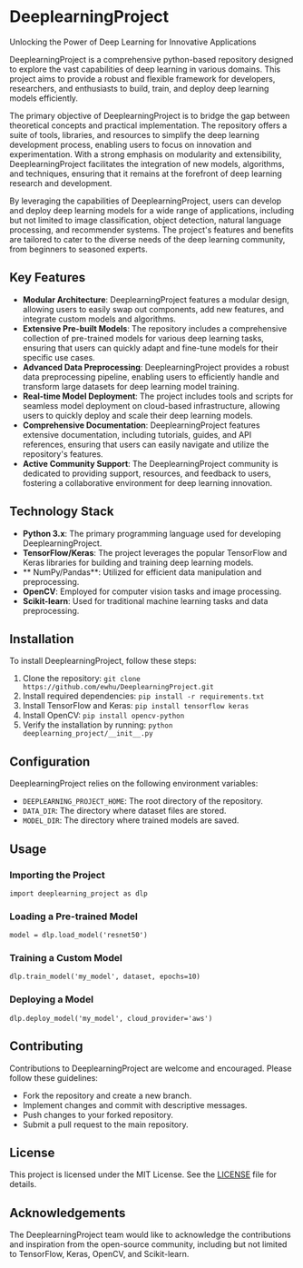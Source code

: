 DeeplearningProject
================

Unlocking the Power of Deep Learning for Innovative Applications

DeeplearningProject is a comprehensive python-based repository designed to explore the vast capabilities of deep learning in various domains. This project aims to provide a robust and flexible framework for developers, researchers, and enthusiasts to build, train, and deploy deep learning models efficiently.

The primary objective of DeeplearningProject is to bridge the gap between theoretical concepts and practical implementation. The repository offers a suite of tools, libraries, and resources to simplify the deep learning development process, enabling users to focus on innovation and experimentation. With a strong emphasis on modularity and extensibility, DeeplearningProject facilitates the integration of new models, algorithms, and techniques, ensuring that it remains at the forefront of deep learning research and development.

By leveraging the capabilities of DeeplearningProject, users can develop and deploy deep learning models for a wide range of applications, including but not limited to image classification, object detection, natural language processing, and recommender systems. The project's features and benefits are tailored to cater to the diverse needs of the deep learning community, from beginners to seasoned experts.

Key Features
------------

* **Modular Architecture**: DeeplearningProject features a modular design, allowing users to easily swap out components, add new features, and integrate custom models and algorithms.
* **Extensive Pre-built Models**: The repository includes a comprehensive collection of pre-trained models for various deep learning tasks, ensuring that users can quickly adapt and fine-tune models for their specific use cases.
* **Advanced Data Preprocessing**: DeeplearningProject provides a robust data preprocessing pipeline, enabling users to efficiently handle and transform large datasets for deep learning model training.
* **Real-time Model Deployment**: The project includes tools and scripts for seamless model deployment on cloud-based infrastructure, allowing users to quickly deploy and scale their deep learning models.
* **Comprehensive Documentation**: DeeplearningProject features extensive documentation, including tutorials, guides, and API references, ensuring that users can easily navigate and utilize the repository's features.
* **Active Community Support**: The DeeplearningProject community is dedicated to providing support, resources, and feedback to users, fostering a collaborative environment for deep learning innovation.

Technology Stack
-----------------

* **Python 3.x**: The primary programming language used for developing DeeplearningProject.
* **TensorFlow/Keras**: The project leverages the popular TensorFlow and Keras libraries for building and training deep learning models.
* ** NumPy/Pandas**: Utilized for efficient data manipulation and preprocessing.
* **OpenCV**: Employed for computer vision tasks and image processing.
* **Scikit-learn**: Used for traditional machine learning tasks and data preprocessing.

Installation
------------

To install DeeplearningProject, follow these steps:

1. Clone the repository: `git clone https://github.com/ewhu/DeeplearningProject.git`
2. Install required dependencies: `pip install -r requirements.txt`
3. Install TensorFlow and Keras: `pip install tensorflow keras`
4. Install OpenCV: `pip install opencv-python`
5. Verify the installation by running: `python deeplearning_project/__init__.py`

Configuration
-------------

DeeplearningProject relies on the following environment variables:

* `DEEPLEARNING_PROJECT_HOME`: The root directory of the repository.
* `DATA_DIR`: The directory where dataset files are stored.
* `MODEL_DIR`: The directory where trained models are saved.

Usage
-----

### Importing the Project

`import deeplearning_project as dlp`

### Loading a Pre-trained Model

`model = dlp.load_model('resnet50')`

### Training a Custom Model

`dlp.train_model('my_model', dataset, epochs=10)`

### Deploying a Model

`dlp.deploy_model('my_model', cloud_provider='aws')`

Contributing
------------

Contributions to DeeplearningProject are welcome and encouraged. Please follow these guidelines:

* Fork the repository and create a new branch.
* Implement changes and commit with descriptive messages.
* Push changes to your forked repository.
* Submit a pull request to the main repository.

License
-------

This project is licensed under the MIT License. See the [LICENSE](https://github.com/ewhu/DeeplearningProject/blob/main/LICENSE) file for details.

Acknowledgements
---------------

The DeeplearningProject team would like to acknowledge the contributions and inspiration from the open-source community, including but not limited to TensorFlow, Keras, OpenCV, and Scikit-learn.
